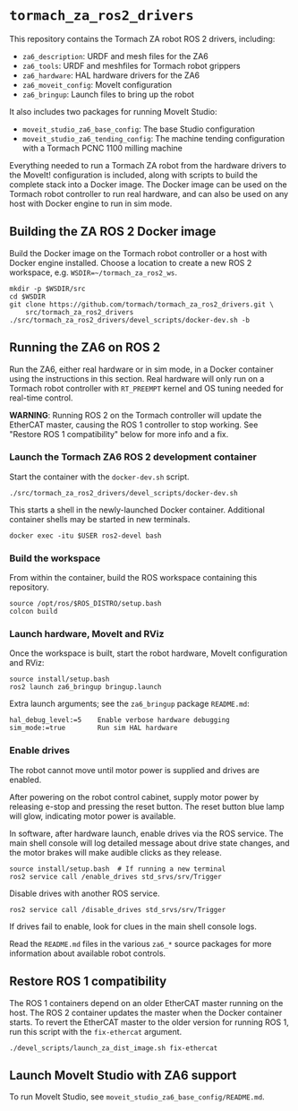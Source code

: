 # `tormach_za_ros2_drivers`

This repository contains the Tormach ZA robot ROS 2 drivers,
including:

- `za6_description`:  URDF and mesh files for the ZA6
- `za6_tools`:  URDF and meshfiles for Tormach robot grippers
- `za6_hardware`:  HAL hardware drivers for the ZA6
- `za6_moveit_config`:  MoveIt configuration
- `za6_bringup`:  Launch files to bring up the robot

It also includes two packages for running MoveIt Studio:

- `moveit_studio_za6_base_config`:  The base Studio configuration
- `moveit_studio_za6_tending_config`:  The machine tending
  configuration with a Tormach PCNC 1100 milling machine

Everything needed to run a Tormach ZA robot from the hardware drivers
to the MoveIt! configuration is included, along with scripts to build
the complete stack into a Docker image.  The Docker image can be used
on the Tormach robot controller to run real hardware, and can also be
used on any host with Docker engine to run in sim mode.

## Building the ZA ROS 2 Docker image

Build the Docker image on the Tormach robot controller or a host with
Docker engine installed.  Choose a location to create a new ROS 2
workspace, e.g.  `WSDIR=~/tormach_za_ros2_ws`.

    mkdir -p $WSDIR/src
    cd $WSDIR
    git clone https://github.com/tormach/tormach_za_ros2_drivers.git \
        src/tormach_za_ros2_drivers
    ./src/tormach_za_ros2_drivers/devel_scripts/docker-dev.sh -b

## Running the ZA6 on ROS 2

Run the ZA6, either real hardware or in sim mode, in a Docker
container using the instructions in this section.  Real hardware will
only run on a Tormach robot controller with `RT_PREEMPT` kernel and OS
tuning needed for real-time control.

**WARNING**:  Running ROS 2 on the Tormach controller will update the
EtherCAT master, causing the ROS 1 controller to stop working.  See
"Restore ROS 1 compatibility" below for more info and a fix.

### Launch the Tormach ZA6 ROS 2 development container

Start the container with the `docker-dev.sh` script.

    ./src/tormach_za_ros2_drivers/devel_scripts/docker-dev.sh

This starts a shell in the newly-launched Docker container.
Additional container shells may be started in new terminals.

    docker exec -itu $USER ros2-devel bash

### Build the workspace

From within the container, build the ROS workspace containing this
repository.

    source /opt/ros/$ROS_DISTRO/setup.bash
    colcon build

### Launch hardware, MoveIt and RViz

Once the workspace is built, start the robot hardware, MoveIt
configuration and RViz:

    source install/setup.bash
    ros2 launch za6_bringup bringup.launch

Extra launch arguments; see the `za6_bringup` package `README.md`:

    hal_debug_level:=5    Enable verbose hardware debugging
    sim_mode:=true        Run sim HAL hardware

### Enable drives

The robot cannot move until motor power is supplied and drives are
enabled.

After powering on the robot control cabinet, supply motor power by
releasing e-stop and pressing the reset button.  The reset button
blue lamp will glow, indicating motor power is available.

In software, after hardware launch, enable drives via the ROS
service.  The main shell console will log detailed message about
drive state changes, and the motor brakes will make audible clicks
as they release.

    source install/setup.bash  # If running a new terminal
    ros2 service call /enable_drives std_srvs/srv/Trigger

Disable drives with another ROS service.

    ros2 service call /disable_drives std_srvs/srv/Trigger

If drives fail to enable, look for clues in the main shell console
logs.

Read the `README.md` files in the various `za6_*` source packages for
more information about available robot controls.

## Restore ROS 1 compatibility

The ROS 1 containers depend on an older EtherCAT master running on
the host.  The ROS 2 container updates the master when the Docker
container starts.  To revert the EtherCAT master to the older
version for running ROS 1, run this script with the `fix-ethercat`
argument.

    ./devel_scripts/launch_za_dist_image.sh fix-ethercat

## Launch MoveIt Studio with ZA6 support

To run MoveIt Studio, see `moveit_studio_za6_base_config/README.md`.
